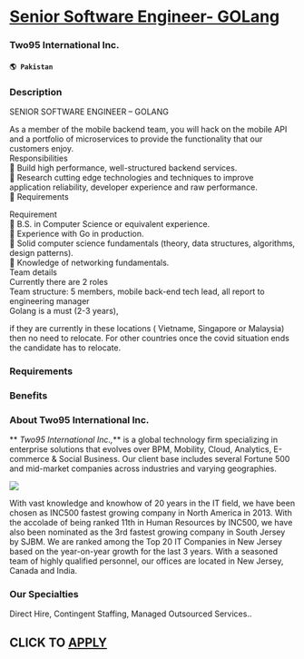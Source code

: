 # [Senior Software Engineer- GOLang](https://www.remotewlb.com/apply/senior-software-engineer-golang-104777)  
### Two95 International Inc.  
#### `🌎 Pakistan`  

### **Description**

SENIOR SOFTWARE ENGINEER – GOLANG  
  
As a member of the mobile backend team, you will hack on the mobile API and a portfolio of microservices to provide the functionality that our customers enjoy.  
Responsibilities  
 Build high performance, well-structured backend services.  
 Research cutting edge technologies and techniques to improve application reliability, developer experience and raw performance.  
 Requirements

  
  
Requirement  
 B.S. in Computer Science or equivalent experience.  
 Experience with Go in production.  
 Solid computer science fundamentals (theory, data structures, algorithms, design patterns).  
 Knowledge of networking fundamentals.  
Team details  
Currently there are 2 roles  
Team structure: 5 members, mobile back-end tech lead, all report to engineering manager  
Golang is a must (2-3 years),

if they are currently in these locations ( Vietname, Singapore or Malaysia) then no need to relocate. For other countries once the covid situation ends the candidate has to relocate.  

###  **Requirements**

###  **Benefits**

###  **About Two95 International Inc.**

 ** _Two95 International Inc.,_** is a global technology firm specializing in enterprise solutions that evolves over BPM, Mobility, Cloud, Analytics, E-commerce & Social Business. Our client base includes several Fortune 500 and mid-market companies across industries and varying geographies.

![](https://workablehr.s3.amazonaws.com/uploads/photos/3C3A641B54CDCF73ACB99FF633289287/b9dd801837e69afabbc50e0e5233ffc3.jpg)

With vast knowledge and knowhow of 20 years in the IT field, we have been chosen as INC500 fastest growing company in North America in 2013. With the accolade of being ranked 11th in Human Resources by INC500, we have also been nominated as the 3rd fastest growing company in South Jersey by SJBM. We are ranked among the Top 20 IT Companies in New Jersey based on the year-on-year growth for the last 3 years. With a seasoned team of highly qualified personnel, our offices are located in New Jersey, Canada and India.

  

### Our Specialties

Direct Hire, Contingent Staffing, Managed Outsourced Services..

  
## CLICK TO [APPLY](https://www.remotewlb.com/apply/senior-software-engineer-golang-104777)

